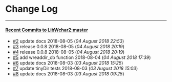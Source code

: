 
# Change Log
----------

#### [Recent Commits to LibWchar2:master](https://github.com/ClnViewer/LibWchar2/commits/master.atom)

- [#2](https://github.com/ClnViewer/LibWchar2/commit/e1141be6b43308e40ee8b29c65fb7aa6932b5136)  	update docs 2018-08-05 (*04 August 2018 22:53*)
- [#3](https://github.com/ClnViewer/LibWchar2/commit/054be1d674c2bffee22e0579e8ead2a7b3ed89f8)  	release 0.0.8 2018-08-05 (*04 August 2018 20:19*)
- [#4](https://github.com/ClnViewer/LibWchar2/commit/a23b1f16bc07822005ad9de24d1009f296018c77)  	release 0.0.8 2018-08-05 (*04 August 2018 20:19*)
- [#5](https://github.com/ClnViewer/LibWchar2/commit/459a1d81a4d90723a9b9c5414727e9571de475fd)  	add wreaddir_cb function 2018-08-04 (*04 August 2018 17:39*)
- [#6](https://github.com/ClnViewer/LibWchar2/commit/d4407bbaef5b5441e53920394a2c649ce4bb1f27)  	update docs 2018-08-03 (*03 August 2018 15:25*)
- [#7](https://github.com/ClnViewer/LibWchar2/commit/671c4efa832430b41406f56270df00bf7adfb1bf)  	update tinyDir tests 2018-08-03 (*03 August 2018 15:03*)
- [#8](https://github.com/ClnViewer/LibWchar2/commit/5d4d44a0ae30ff188900fbb34a27dfc92bc23438)  	update docs 2018-08-03 (*03 August 2018 09:25*)
